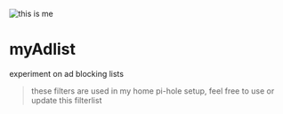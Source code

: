 ![this is me](https://i.gr-assets.com/images/S/compressed.photo.goodreads.com/hostedimages/1436823082i/15508143.jpg)

# myAdlist
experiment on ad blocking lists

> these filters are used in my home pi-hole setup, feel free to use or update this filterlist 
